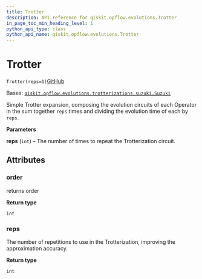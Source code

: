```yaml
---
title: Trotter
description: API reference for qiskit.opflow.evolutions.Trotter
in_page_toc_min_heading_level: 1
python_api_type: class
python_api_name: qiskit.opflow.evolutions.Trotter
---
```


# Trotter

<span id="qiskit.opflow.evolutions.Trotter" />

`Trotter(reps=1)`[GitHub](https://github.com/qiskit/qiskit/tree/stable/0.39/qiskit/opflow/evolutions/trotterizations/trotter.py "view source code")

Bases: [`qiskit.opflow.evolutions.trotterizations.suzuki.Suzuki`](qiskit.opflow.evolutions.Suzuki "qiskit.opflow.evolutions.trotterizations.suzuki.Suzuki")

Simple Trotter expansion, composing the evolution circuits of each Operator in the sum together `reps` times and dividing the evolution time of each by `reps`.

**Parameters**

**reps** (`int`) – The number of times to repeat the Trotterization circuit.

## Attributes

<span id="qiskit.opflow.evolutions.Trotter.order" />

### order

returns order

**Return type**

`int`

<span id="qiskit.opflow.evolutions.Trotter.reps" />

### reps

The number of repetitions to use in the Trotterization, improving the approximation accuracy.

**Return type**

`int`


